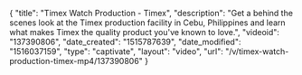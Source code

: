 {
    "title": "Timex Watch Production - Timex",
    "description": "Get a behind the scenes look at the Timex production facility in Cebu, Philippines and learn what makes Timex the quality product you've known to love.",
    "videoid": "137390806",
    "date_created": "1515787639",
    "date_modified": "1516037159",
    "type": "captivate",
    "layout": "video",
    "url": "\/v\/timex-watch-production-timex-mp4\/137390806"
}